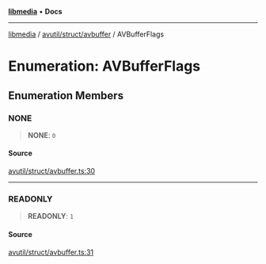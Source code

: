 [**libmedia**](../../../../README.md) • **Docs**

***

[libmedia](../../../../README.md) / [avutil/struct/avbuffer](../README.md) / AVBufferFlags

# Enumeration: AVBufferFlags

## Enumeration Members

### NONE

> **NONE**: `0`

#### Source

[avutil/struct/avbuffer.ts:30](https://github.com/zhaohappy/libmedia/blob/acbbf6bd75e6ee4c968b9f441fe28c40f42f350d/src/avutil/struct/avbuffer.ts#L30)

***

### READONLY

> **READONLY**: `1`

#### Source

[avutil/struct/avbuffer.ts:31](https://github.com/zhaohappy/libmedia/blob/acbbf6bd75e6ee4c968b9f441fe28c40f42f350d/src/avutil/struct/avbuffer.ts#L31)
